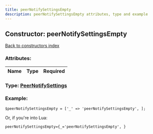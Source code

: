 ```yaml
---
title: peerNotifySettingsEmpty
description: peerNotifySettingsEmpty attributes, type and example
---
```

## Constructor: peerNotifySettingsEmpty  
[Back to constructors index](index.md)



### Attributes:

| Name     |    Type       | Required |
|----------|:-------------:|---------:|



### Type: [PeerNotifySettings](../types/PeerNotifySettings.md)


### Example:

```
$peerNotifySettingsEmpty = ['_' => 'peerNotifySettingsEmpty', ];
```  

Or, if you're into Lua:  


```
peerNotifySettingsEmpty={_='peerNotifySettingsEmpty', }

```


